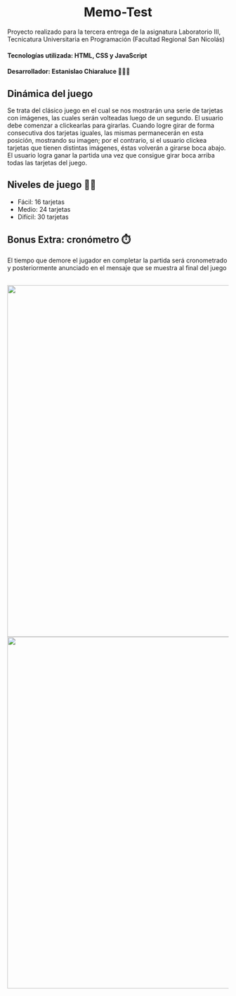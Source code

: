 # <h1 align="center">Memo-Test</h1>
   Proyecto realizado para la tercera entrega de la asignatura Laboratorio III, Tecnicatura Universitaria en Programación (Facultad Regional San Nicolás)
   
   <h4>Tecnologías utilizada: HTML, CSS y JavaScript </h4>
   <h4>Desarrollador: Estanislao Chiaraluce 👨🏽‍💻</h4>
   
   <h2> Dinámica del juego </h2>
   <p>Se trata del clásico juego en el cual se nos mostrarán una serie de tarjetas con imágenes, las cuales serán volteadas luego de un segundo. El usuario
debe comenzar a clickearlas para girarlas. Cuando logre girar de forma consecutiva dos tarjetas iguales, las mismas permanecerán en esta posición, mostrando su    imagen; por el contrario, si el usuario clickea tarjetas que tienen distintas imágenes, éstas volverán a girarse boca abajo. El usuario logra ganar la partida una vez que consigue girar boca arriba todas las tarjetas del juego.</p>

<h2>Niveles de juego 💪🏼</h2>
<ul>
  <li>Fácil: 16 tarjetas</li>
  <li>Medio: 24 tarjetas</li>
  <li>Difícil: 30 tarjetas</li>
</ul>

<h2>Bonus Extra: cronómetro ⏱️ </h2>
<p>El tiempo que demore el jugador en completar la partida será cronometrado y posteriormente anunciado en el mensaje que se muestra al final del juego</p>
<br>
<img src="https://github.com/LaiChiaraluce/Memo-Test/assets/105081652/155dcacf-68cb-43b5-9094-0a209ce970db" heigth=500px width=800px>
<img src="https://github.com/LaiChiaraluce/Memo-Test/assets/105081652/29079261-8f72-4a51-ad02-fb3a0e019a9f" heigth=500px width=800px>
